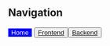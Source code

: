 ## Navigation
<button type="button" style="background-color: blue; border: 0; margin-right: 5px;"><a href="index.html" style="color: white; text-decoration: none;">Home</a></button><button type="button"><a href="1frontend.html">Frontend</a></button><button type="button"><a href="2backend.html">Backend</a></button>
